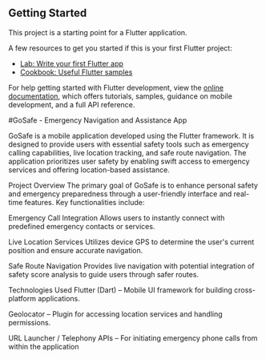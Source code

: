 

## Getting Started

This project is a starting point for a Flutter application.

A few resources to get you started if this is your first Flutter project:

- [Lab: Write your first Flutter app](https://docs.flutter.dev/get-started/codelab)
- [Cookbook: Useful Flutter samples](https://docs.flutter.dev/cookbook)

For help getting started with Flutter development, view the
[online documentation](https://docs.flutter.dev/), which offers tutorials,
samples, guidance on mobile development, and a full API reference.

#GoSafe - Emergency Navigation and Assistance App

GoSafe is a mobile application developed using the Flutter framework. It is designed to provide users with essential safety tools such as emergency calling capabilities, live location tracking, and safe route navigation. The application prioritizes user safety by enabling swift access to emergency services and offering location-based assistance.

Project Overview
The primary goal of GoSafe is to enhance personal safety and emergency preparedness through a user-friendly interface and real-time features. Key functionalities include:

Emergency Call Integration
Allows users to instantly connect with predefined emergency contacts or services.

Live Location Services
Utilizes device GPS to determine the user's current position and ensure accurate navigation.

Safe Route Navigation
Provides live navigation with potential integration of safety score analysis to guide users through safer routes.

 Technologies Used
Flutter (Dart) – Mobile UI framework for building cross-platform applications.

Geolocator – Plugin for accessing location services and handling permissions.

URL Launcher / Telephony APIs – For initiating emergency phone calls from within the application
